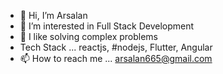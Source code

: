 - 👋 Hi, I’m Arsalan
- 👀 I’m interested in Full Stack Development
- 🌱 I like solving complex problems
- Tech Stack ... reactjs, #nodejs, Flutter, Angular
- 📫 How to reach me ... arsalan665@gmail.com

